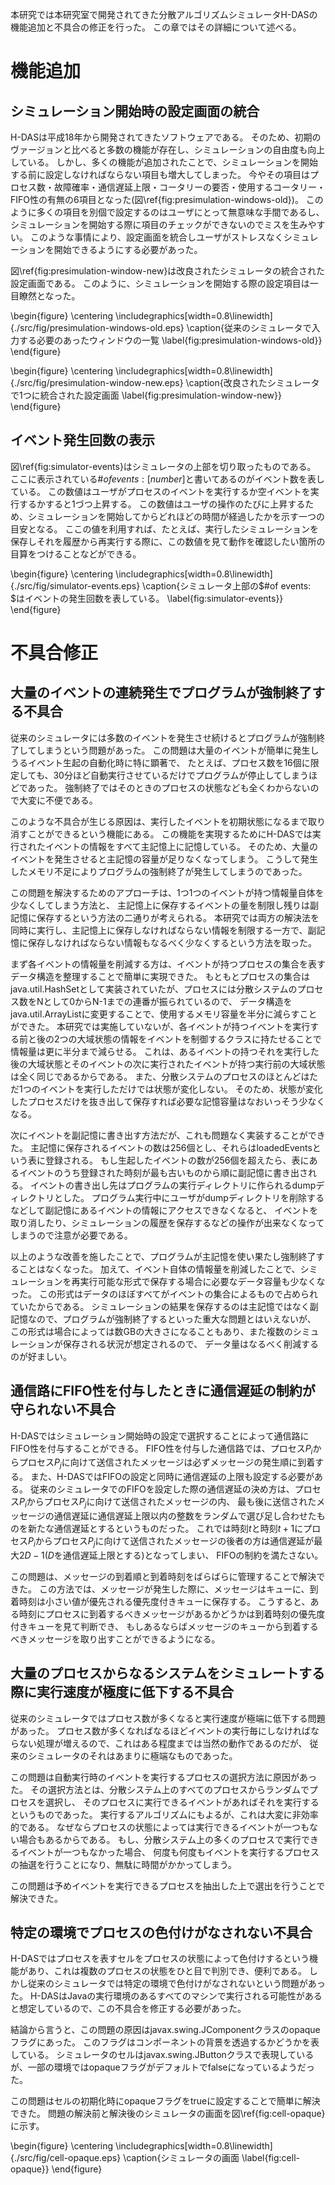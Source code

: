 本研究では本研究室で開発されてきた分散アルゴリズムシミュレータH-DASの機能追加と不具合の修正を行った。
この章ではその詳細について述べる。

# 機能追加

## シミュレーション開始時の設定画面の統合 

H-DASは平成18年から開発されてきたソフトウェアである。
そのため、初期のヴァージョンと比べると多数の機能が存在し、シミュレーションの自由度も向上している。
しかし、多くの機能が追加されたことで、シミュレーションを開始する前に設定しなければならない項目も増大してしまった。
今やその項目はプロセス数・故障確率・通信遅延上限・コータリーの要否・使用するコータリー・FIFO性の有無の6項目となった(図\ref{fig:presimulation-windows-old})。
このように多くの項目を別個で設定するのはユーザにとって無意味な手間であるし、シミュレーションを開始する際に項目のチェックができないのでミスを生みやすい。
このような事情により、設定画面を統合しユーザがストレスなくシミュレーションを開始できるようにする必要があった。

図\ref{fig:presimulation-window-new}は改良されたシミュレータの統合された設定画面である。
このように、シミュレーションを開始する際の設定項目は一目瞭然となった。

\begin{figure}
	\centering
	\includegraphics[width=0.8\linewidth]{./src/fig/presimulation-windows-old.eps}
	\caption{従来のシミュレータで入力する必要のあったウィンドウの一覧 \label{fig:presimulation-windows-old}}
\end{figure}

\begin{figure}
	\centering
	\includegraphics[width=0.8\linewidth]{./src/fig/presimulation-window-new.eps}
	\caption{改良されたシミュレータで1つに統合された設定画面 \label{fig:presimulation-window-new}}
\end{figure}

## イベント発生回数の表示

図\ref{fig:simulator-events}はシミュレータの上部を切り取ったものである。
ここに表示されている$\# of events: [number]$と書いてあるのがイベント数を表している。
この数値はユーザがプロセスのイベントを実行するか空イベントを実行するかすると1づつ上昇する。
この数値はユーザの操作のたびに上昇するため、シミュレーションを開始してからどれほどの時間が経過したかを示す一つの目安となる。
ここの値を利用すれば、たとえば、実行したシミュレーションを保存しそれを履歴から再実行する際に、この数値を見て動作を確認したい箇所の目算をつけることなどができる。

\begin{figure}
	\centering
	\includegraphics[width=0.8\linewidth]{./src/fig/simulator-events.eps}
	\caption{シミュレータ上部の$\#of events: $はイベントの発生回数を表している。 \label{fig:simulator-events}}
\end{figure}

# 不具合修正

## 大量のイベントの連続発生でプログラムが強制終了する不具合

従来のシミュレータには多数のイベントを発生させ続けるとプログラムが強制終了してしまうという問題があった。
この問題は大量のイベントが簡単に発生しうるイベント生起の自動化時に特に顕著で、
たとえば、プロセス数を16個に限定しても、30分ほど自動実行させているだけでプログラムが停止してしまうほどであった。
強制終了ではそのときのプロセスの状態なども全くわからないので大変に不便である。

このような不具合が生じる原因は、実行したイベントを初期状態になるまで取り消すことができるという機能にある。
この機能を実現するためにH-DASでは実行されたイベントの情報をすべて主記憶上に記憶している。
そのため、大量のイベントを発生させると主記憶の容量が足りなくなってしまう。
こうして発生したメモリ不足によりプログラムの強制終了が発生してしまうのであった。

この問題を解決するためのアプローチは、1つ1つのイベントが持つ情報量自体を少なくしてしまう方法と、
主記憶上に保存するイベントの量を制限し残りは副記憶に保存するという方法の二通りが考えられる。
本研究では両方の解決法を同時に実行し、主記憶上に保存しなければならない情報を制限する一方で、副記憶に保存しなければならない情報もなるべく少なくするという方法を取った。

まず各イベントの情報量を削減する方は、イベントが持つプロセスの集合を表すデータ構造を整理することで簡単に実現できた。
もともとプロセスの集合はjava.util.HashSetとして実装されていたが、プロセスには分散システムのプロセス数をNとして0からN-1までの連番が振られているので、
データ構造をjava.util.ArrayListに変更することで、使用するメモリ容量を半分に減らすことができた。
本研究では実施していないが、各イベントが持つイベントを実行する前と後の2つの大域状態の情報をイベントを制御するクラスに持たせることで情報量は更に半分まで減らせる。
これは、あるイベントの持つそれを実行した後の大域状態とそのイベントの次に実行されたイベントが持つ実行前の大域状態は全く同じであるからである。
また、分散システムのプロセスのほとんどはただ1つのイベントを実行しただけでは状態が変化しない。
そのため、状態が変化したプロセスだけを抜き出して保存すれば必要な記憶容量はなおいっそう少なくなる。

次にイベントを副記憶に書き出す方法だが、これも問題なく実装することができた。
主記憶に保存されるイベントの数は256個とし、それらはloadedEventsという表に登録される。
もし生起したイベントの数が256個を超えたら、表にあるイベントのうち登録された時刻が最も古いものから順に副記憶に書き出される。
イベントの書き出し先はプログラムの実行ディレクトリに作られるdumpディレクトリとした。
プログラム実行中にユーザがdumpディレクトリを削除するなどして副記憶にあるイベントの情報にアクセスできなくなると、
イベントを取り消したり、シミュレーションの履歴を保存するなどの操作が出来なくなってしまうので注意が必要である。

以上のような改善を施したことで、プログラムが主記憶を使い果たし強制終了することはなくなった。
加えて、イベント自体の情報量を削減したことで、シミュレーションを再実行可能な形式で保存する場合に必要なデータ容量も少なくなった。
この形式はデータのほぼすべてがイベントの集合によるもので占められていたからである。
シミュレーションの結果を保存するのは主記憶ではなく副記憶なので、プログラムが強制終了するといった重大な問題とはいえないが、
この形式は場合によっては数GBの大きさになることもあり、また複数のシミュレーションが保存される状況が想定されるので、
データ量はなるべく削減するのが好ましい。

## 通信路にFIFO性を付与したときに通信遅延の制約が守られない不具合

H-DASではシミュレーション開始時の設定で選択することによって通信路にFIFO性を付与することができる。
FIFO性を付与した通信路では、プロセス$P_i$からプロセス$P_j$に向けて送信されたメッセージは必ずメッセージの発生順に到着する。
また、H-DASではFIFOの設定と同時に通信遅延の上限も設定する必要がある。
従来のシミュレータでのFIFOを設定した際の通信遅延の決め方は、プロセス$P_i$からプロセス$P_j$に向けて送信されたメッセージの内、
最も後に送信されたメッセージの通信遅延に通信遅延上限以内の整数をランダムで選び足し合わせたものを新たな通信遅延とするというものだった。
これでは時刻$t$と時刻$t+1$にプロセス$P_i$からプロセス$P_j$に向けて送信されたメッセージの後者の方は通信遅延が最大$2D-1$($D$を通信遅延上限とする)となってしまい、
FIFOの制約を満たさない。

この問題は、メッセージの到着順と到着時刻をばらばらに管理することで解決できた。
この方法では、メッセージが発生した際に、メッセージはキューに、到着時刻は小さい値が優先される優先度付きキューに保存する。
こうすると、ある時刻にプロセスに到着するべきメッセージがあるかどうかは到着時刻の優先度付きキューを見て判断でき、
もしあるならばメッセージのキューから到着するべきメッセージを取り出すことができるようになる。

## 大量のプロセスからなるシステムをシミュレートする際に実行速度が極度に低下する不具合 

従来のシミュレータではプロセス数が多くなると実行速度が極端に低下する問題があった。
プロセス数が多くなればなるほどイベントの実行毎にしなければならない処理が増えるので、これはある程度までは当然の動作であるのだが、
従来のシミュレータのそれはあまりに極端なものであった。

この問題は自動実行時のイベントを実行するプロセスの選択方法に原因があった。
その選択方法とは、分散システム上のすべてのプロセスからランダムでプロセスを選択し、
そのプロセスに実行できるイベントがあればそれを実行するというものであった。
実行するアルゴリズムにもよるが、これは大変に非効率的である。
なぜならプロセスの状態によっては実行できるイベントが一つもない場合もあるからである。
もし、分散システム上の多くのプロセスで実行できるイベントが一つもなかった場合、
何度も何度もイベントを実行するプロセスの抽選を行うことになり、無駄に時間がかかってしまう。

この問題は予めイベントを実行できるプロセスを抽出した上で選出を行うことで解決できた。

## 特定の環境でプロセスの色付けがなされない不具合

H-DASではプロセスを表すセルをプロセスの状態によって色付けするという機能があり、これは複数のプロセスの状態をひと目で判別でき、便利である。
しかし従来のシミュレータでは特定の環境で色付けがなされないという問題があった。
H-DASはJavaの実行環境のあるすべてのマシンで実行される可能性があると想定しているので、この不具合を修正する必要があった。

結論から言うと、この問題の原因はjavax.swing.JComponentクラスのopaqueフラグにあった。
このフラグはコンポーネントの背景を透過するかどうかを表している。
シミュレータのセルはjavax.swing.JButtonクラスで表現しているが、一部の環境ではopaqueフラグがデフォルトでfalseになっているようだった。

この問題はセルの初期化時にopaqueフラグをtrueに設定することで簡単に解決できた。
問題の解決前と解決後のシミュレータの画面を図\ref{fig:cell-opaque}に示す。

\begin{figure}
	\centering
	\includegraphics[width=0.8\linewidth]{./src/fig/cell-opaque.eps}
	\caption{シミュレータの画面 \label{fig:cell-opaque}}
\end{figure}
